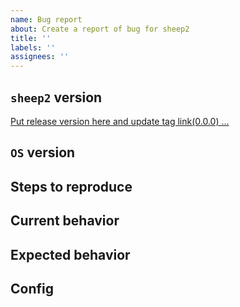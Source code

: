 ```yaml
---
name: Bug report
about: Create a report of bug for sheep2
title: ''
labels: ''
assignees: ''
---
```


## `sheep2` version
[Put release version here and update tag link(0.0.0) ...](https://github.com/wgnet/sheep2/releases/tag/PUT_TAG_HERE)

## `OS` version
<!-- Put the `OS` version ... -->

## Steps to reproduce
<!-- (Optional)Describe steps to reproduce bug ... -->

## Current behavior
<!-- Describe current behavior ... -->

## Expected behavior
<!-- Describe expected behavior ... -->

## Config
<!-- (Optional)Put configuration ... -->
